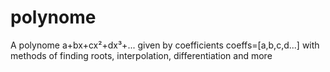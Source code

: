 # polynome
A polynome a+bx+cx²+dx³+... given by coefficients coeffs=[a,b,c,d...] with methods of finding roots, interpolation, differentiation and more
